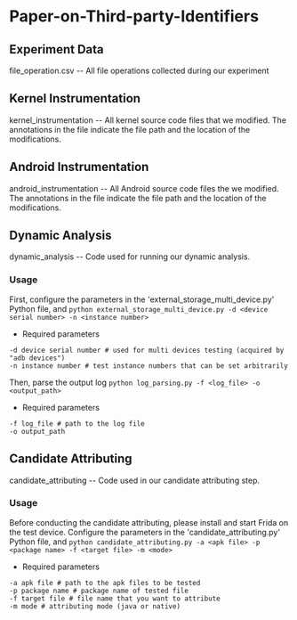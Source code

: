 # Paper-on-Third-party-Identifiers
## Experiment Data
file_operation.csv -- All file operations collected during our experiment

## Kernel Instrumentation
kernel_instrumentation -- All kernel source code files that we modified. The annotations in the file indicate the file path and the location of the modifications.

## Android Instrumentation
android_instrumentation -- All Android source code files the we modified. The annotations in the file indicate the file path and the location of the modifications.

## Dynamic Analysis
dynamic_analysis -- Code used for running our dynamic analysis.
### Usage
First, configure the parameters in the 'external_storage_multi_device.py' Python file, and
`python external_storage_multi_device.py -d <device serial number> -n <instance number>`
- Required parameters
```
-d device serial number # used for multi devices testing (acquired by "adb devices")
-n instance number # test instance numbers that can be set arbitrarily
```
Then, parse the output log
`python log_parsing.py -f <log_file> -o <output_path>`
- Required parameters
```
-f log_file # path to the log file
-o output_path
```
## Candidate Attributing
candidate_attributing -- Code used in our candidate attributing step.
### Usage
Before conducting the candidate attributing, please install and start Frida on the test device.
Configure the parameters in the 'candidate_attributing.py' Python file, and
`python candidate_attributing.py -a <apk file> -p <package name> -f <target file> -m <mode>`
- Required parameters
```
-a apk file # path to the apk files to be tested
-p package name # package name of tested file
-f target file # file name that you want to attribute
-m mode # attributing mode (java or native)
```